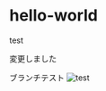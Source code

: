 # hello-world
test

変更しました

ブランチテスト
![test](https://public-test-unamu.s3-ap-northeast-1.amazonaws.com/%E3%82%B9%E3%82%AF%E3%83%AA%E3%83%BC%E3%83%B3%E3%82%B7%E3%83%A7%E3%83%83%E3%83%88+2019-08-15+14.07.50.png)
